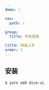```yaml
---
demo: /

nav:
  path: /

group:
  title: 开发指南

title: 快速上手
order: 2
---
```


## 安装

```sh
$ yarn add dice-ui
```
